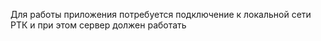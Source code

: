 Для работы приложения потребуется подключение к локальной сети РТК и при этом сервер должен работать 
